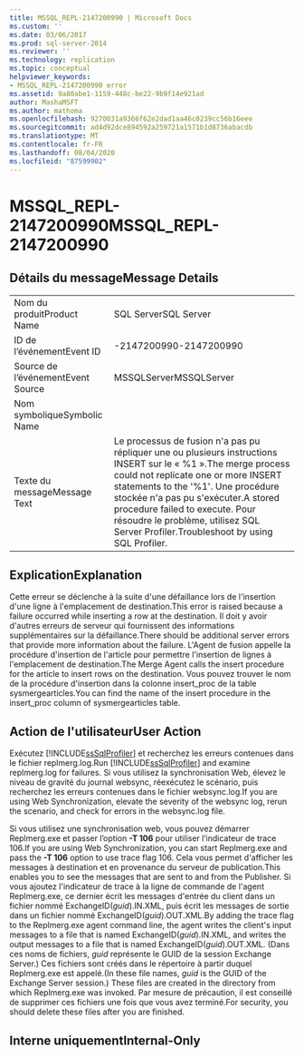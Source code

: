 ```yaml
---
title: MSSQL_REPL-2147200990 | Microsoft Docs
ms.custom: ''
ms.date: 03/06/2017
ms.prod: sql-server-2014
ms.reviewer: ''
ms.technology: replication
ms.topic: conceptual
helpviewer_keywords:
- MSSQL_REPL-2147200990 error
ms.assetid: 9a80abe1-1159-448c-be22-9b9f14e921ad
author: MashaMSFT
ms.author: mathoma
ms.openlocfilehash: 9270031a9366f62e2dad1aa46c0239cc56b16eee
ms.sourcegitcommit: ad4d92dce894592a259721a1571b1d8736abacdb
ms.translationtype: MT
ms.contentlocale: fr-FR
ms.lasthandoff: 08/04/2020
ms.locfileid: "87599902"
---
```

# <a name="mssql_repl-2147200990"></a><span data-ttu-id="8e1c6-102">MSSQL_REPL-2147200990</span><span class="sxs-lookup"><span data-stu-id="8e1c6-102">MSSQL_REPL-2147200990</span></span>
    
## <a name="message-details"></a><span data-ttu-id="8e1c6-103">Détails du message</span><span class="sxs-lookup"><span data-stu-id="8e1c6-103">Message Details</span></span>  
  
|||  
|-|-|  
|<span data-ttu-id="8e1c6-104">Nom du produit</span><span class="sxs-lookup"><span data-stu-id="8e1c6-104">Product Name</span></span>|<span data-ttu-id="8e1c6-105">SQL Server</span><span class="sxs-lookup"><span data-stu-id="8e1c6-105">SQL Server</span></span>|  
|<span data-ttu-id="8e1c6-106">ID de l’événement</span><span class="sxs-lookup"><span data-stu-id="8e1c6-106">Event ID</span></span>|<span data-ttu-id="8e1c6-107">-2147200990</span><span class="sxs-lookup"><span data-stu-id="8e1c6-107">-2147200990</span></span>|  
|<span data-ttu-id="8e1c6-108">Source de l’événement</span><span class="sxs-lookup"><span data-stu-id="8e1c6-108">Event Source</span></span>|<span data-ttu-id="8e1c6-109">MSSQLServer</span><span class="sxs-lookup"><span data-stu-id="8e1c6-109">MSSQLServer</span></span>|  
|<span data-ttu-id="8e1c6-110">Nom symbolique</span><span class="sxs-lookup"><span data-stu-id="8e1c6-110">Symbolic Name</span></span>||  
|<span data-ttu-id="8e1c6-111">Texte du message</span><span class="sxs-lookup"><span data-stu-id="8e1c6-111">Message Text</span></span>|<span data-ttu-id="8e1c6-112">Le processus de fusion n'a pas pu répliquer une ou plusieurs instructions INSERT sur le « %1 ».</span><span class="sxs-lookup"><span data-stu-id="8e1c6-112">The merge process could not replicate one or more INSERT statements to the '%1'.</span></span> <span data-ttu-id="8e1c6-113">Une procédure stockée n'a pas pu s'exécuter.</span><span class="sxs-lookup"><span data-stu-id="8e1c6-113">A stored procedure failed to execute.</span></span> <span data-ttu-id="8e1c6-114">Pour résoudre le problème, utilisez SQL Server Profiler.</span><span class="sxs-lookup"><span data-stu-id="8e1c6-114">Troubleshoot by using SQL Profiler.</span></span>|  
  
## <a name="explanation"></a><span data-ttu-id="8e1c6-115">Explication</span><span class="sxs-lookup"><span data-stu-id="8e1c6-115">Explanation</span></span>  
 <span data-ttu-id="8e1c6-116">Cette erreur se déclenche à la suite d'une défaillance lors de l'insertion d'une ligne à l'emplacement de destination.</span><span class="sxs-lookup"><span data-stu-id="8e1c6-116">This error is raised because a failure occurred while inserting a row at the destination.</span></span> <span data-ttu-id="8e1c6-117">Il doit y avoir d'autres erreurs de serveur qui fournissent des informations supplémentaires sur la défaillance.</span><span class="sxs-lookup"><span data-stu-id="8e1c6-117">There should be additional server errors that provide more information about the failure.</span></span> <span data-ttu-id="8e1c6-118">L'Agent de fusion appelle la procédure d'insertion de l'article pour permettre l'insertion de lignes à l'emplacement de destination.</span><span class="sxs-lookup"><span data-stu-id="8e1c6-118">The Merge Agent calls the insert procedure for the article to insert rows on the destination.</span></span> <span data-ttu-id="8e1c6-119">Vous pouvez trouver le nom de la procédure d'insertion dans la colonne insert_proc de la table sysmergearticles.</span><span class="sxs-lookup"><span data-stu-id="8e1c6-119">You can find the name of the insert procedure in the insert_proc column of sysmergearticles table.</span></span>  
  
## <a name="user-action"></a><span data-ttu-id="8e1c6-120">Action de l'utilisateur</span><span class="sxs-lookup"><span data-stu-id="8e1c6-120">User Action</span></span>  
 <span data-ttu-id="8e1c6-121">Exécutez [!INCLUDE[ssSqlProfiler](../../includes/sssqlprofiler-md.md)] et recherchez les erreurs contenues dans le fichier replmerg.log.</span><span class="sxs-lookup"><span data-stu-id="8e1c6-121">Run [!INCLUDE[ssSqlProfiler](../../includes/sssqlprofiler-md.md)] and examine replmerg.log for failures.</span></span> <span data-ttu-id="8e1c6-122">Si vous utilisez la synchronisation Web, élevez le niveau de gravité du journal websync, réexécutez le scénario, puis recherchez les erreurs contenues dans le fichier websync.log.</span><span class="sxs-lookup"><span data-stu-id="8e1c6-122">If you are using Web Synchronization, elevate the severity of the websync log, rerun the scenario, and check for errors in the websync.log file.</span></span>  
  
 <span data-ttu-id="8e1c6-123">Si vous utilisez une synchronisation web, vous pouvez démarrer Replmerg.exe et passer l’option **-T 106** pour utiliser l’indicateur de trace 106.</span><span class="sxs-lookup"><span data-stu-id="8e1c6-123">If you are using Web Synchronization, you can start Replmerg.exe and pass the **-T 106** option to use trace flag 106.</span></span> <span data-ttu-id="8e1c6-124">Cela vous permet d'afficher les messages à destination et en provenance du serveur de publication.</span><span class="sxs-lookup"><span data-stu-id="8e1c6-124">This enables you to see the messages that are sent to and from the Publisher.</span></span> <span data-ttu-id="8e1c6-125">Si vous ajoutez l'indicateur de trace à la ligne de commande de l'agent Replmerg.exe, ce dernier écrit les messages d'entrée du client dans un fichier nommé ExchangeID(*guid*).IN.XML, puis écrit les messages de sortie dans un fichier nommé ExchangeID(*guid*).OUT.XML.</span><span class="sxs-lookup"><span data-stu-id="8e1c6-125">By adding the trace flag to the Replmerg.exe agent command line, the agent writes the client's input messages to a file that is named ExchangeID(*guid*).IN.XML, and writes the output messages to a file that is named ExchangeID(*guid*).OUT.XML.</span></span> <span data-ttu-id="8e1c6-126">(Dans ces noms de fichiers, *guid* représente le GUID de la session Exchange Server.) Ces fichiers sont créés dans le répertoire à partir duquel Replmerg.exe est appelé.</span><span class="sxs-lookup"><span data-stu-id="8e1c6-126">(In these file names, *guid* is the GUID of the Exchange Server session.) These files are created in the directory from which Replmerg.exe was invoked.</span></span> <span data-ttu-id="8e1c6-127">Par mesure de précaution, il est conseillé de supprimer ces fichiers une fois que vous avez terminé.</span><span class="sxs-lookup"><span data-stu-id="8e1c6-127">For security, you should delete these files after you are finished.</span></span>  
  
## <a name="internal-only"></a><span data-ttu-id="8e1c6-128">Interne uniquement</span><span class="sxs-lookup"><span data-stu-id="8e1c6-128">Internal-Only</span></span>  
  
